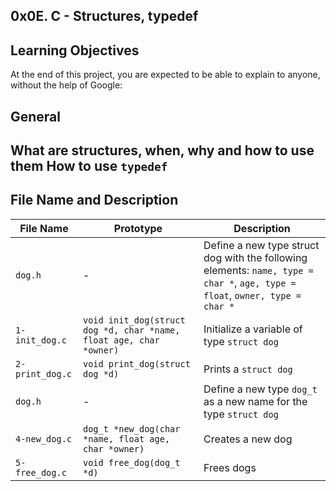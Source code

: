0x0E. C - Structures, typedef
---
Learning Objectives
---
At the end of this project, you are expected to be able to explain to anyone, without the help of Google:

General
---
What are structures, when, why and how to use them
How to use `typedef`
---
File Name and Description
---
|File Name|Prototype|Description|
|---|---|---|
|`dog.h`|-|Define a new type struct dog with the following elements: `name, type = char *`, `age, type = float`, `owner, type = char *`|
|`1-init_dog.c`|`void init_dog(struct dog *d, char *name, float age, char *owner)`|Initialize a variable of type `struct dog`|
|`2-print_dog.c`|`void print_dog(struct dog *d)`|Prints a `struct dog`|
|`dog.h`|-|Define a new type `dog_t` as a new name for the type `struct dog`|
|`4-new_dog.c`|`dog_t *new_dog(char *name, float age, char *owner)`|Creates a new dog|
|`5-free_dog.c`|`void free_dog(dog_t *d)`|Frees dogs|
